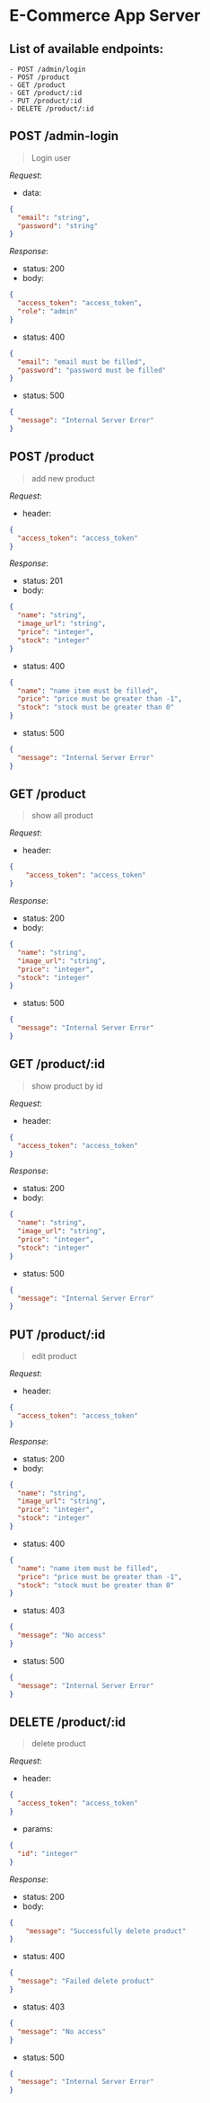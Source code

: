 # E-Commerce App Server

## List of available endpoints:
```
- POST /admin/login
- POST /product
- GET /product
- GET /product/:id
- PUT /product/:id
- DELETE /product/:id
```

## POST /admin-login
> Login user

_Request_:

- data:
```json
{
  "email": "string",
  "password": "string"
}
```

_Response_:

- status: 200
- body: 
```json
{
  "access_token": "access_token",
  "role": "admin"
}
```
- status: 400
```json
{  
  "email": "email must be filled",
  "password": "password must be filled"
}
```
- status: 500
```json
{
  "message": "Internal Server Error"
}
```

## POST /product
> add new product

_Request_:

- header:
```json
{
  "access_token": "access_token"
}
```

_Response_:

- status: 201
- body: 
```json
{
  "name": "string",
  "image_url": "string",
  "price": "integer",
  "stock": "integer"
}
```
- status: 400
```json
{  
  "name": "name item must be filled",
  "price": "price must be greater than -1",
  "stock": "stock must be greater than 0"
}
```
- status: 500
```json
{
  "message": "Internal Server Error"
}
```

## GET /product
> show all product

_Request_:

- header:
```json
{
    "access_token": "access_token"
}
```

_Response_:

- status: 200
- body: 
```json
{
  "name": "string",
  "image_url": "string",
  "price": "integer",
  "stock": "integer"
}
```
- status: 500
```json
{
  "message": "Internal Server Error"
}
```

## GET /product/:id
> show product by id

_Request_:

- header:
```json
{
  "access_token": "access_token"
}
```

_Response_:

- status: 200
- body: 
```json
{
  "name": "string",
  "image_url": "string",
  "price": "integer",
  "stock": "integer"
}
```
- status: 500
```json
{
  "message": "Internal Server Error"
}
```

## PUT /product/:id
> edit product

_Request_:

- header:
```json
{
  "access_token": "access_token"
}
```

_Response_:

- status: 200
- body: 
```json
{
  "name": "string",
  "image_url": "string",
  "price": "integer",
  "stock": "integer"
}
```
- status: 400
```json
{  
  "name": "name item must be filled",
  "price": "price must be greater than -1",
  "stock": "stock must be greater than 0"
}
```
- status: 403
```json
{  
  "message": "No access"
}
```
- status: 500
```json
{
  "message": "Internal Server Error"
}
```

## DELETE /product/:id
> delete product

_Request_:

- header:
```json
{
  "access_token": "access_token"
}
```
- params:
```json
{
  "id": "integer"
}
```

_Response_:

- status: 200
- body:
```json
{
    "message": "Successfully delete product"
}
```
- status: 400
```json
{  
  "message": "Failed delete product"
}
```
- status: 403
```json
{  
  "message": "No access"
}
```
- status: 500
```json
{
  "message": "Internal Server Error"
}
```